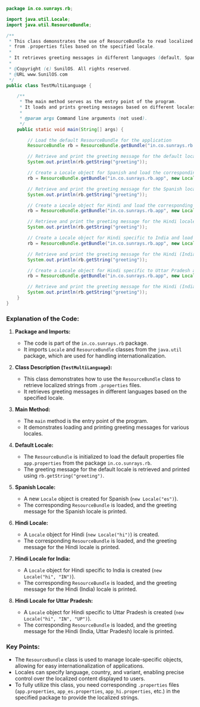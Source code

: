 ```java
package in.co.sunrays.rb;

import java.util.Locale;
import java.util.ResourceBundle;

/**
 * This class demonstrates the use of ResourceBundle to read localized strings 
 * from .properties files based on the specified locale.
 * 
 * It retrieves greeting messages in different languages (default, Spanish, Hindi).
 * 
 * @Copyright (c) SunilOS. All rights reserved.
 * @URL www.SunilOS.com
 */
public class TestMultiLanguage {

    /**
     * The main method serves as the entry point of the program.
     * It loads and prints greeting messages based on different locales.
     * 
     * @param args Command line arguments (not used).
     */
    public static void main(String[] args) {

        // Load the default ResourceBundle for the application
        ResourceBundle rb = ResourceBundle.getBundle("in.co.sunrays.rb.app");

        // Retrieve and print the greeting message for the default locale
        System.out.println(rb.getString("greeting"));

        // Create a Locale object for Spanish and load the corresponding ResourceBundle
        rb = ResourceBundle.getBundle("in.co.sunrays.rb.app", new Locale("es"));

        // Retrieve and print the greeting message for the Spanish locale
        System.out.println(rb.getString("greeting"));

        // Create a Locale object for Hindi and load the corresponding ResourceBundle
        rb = ResourceBundle.getBundle("in.co.sunrays.rb.app", new Locale("hi"));

        // Retrieve and print the greeting message for the Hindi locale
        System.out.println(rb.getString("greeting"));

        // Create a Locale object for Hindi specific to India and load the corresponding ResourceBundle
        rb = ResourceBundle.getBundle("in.co.sunrays.rb.app", new Locale("hi", "IN"));

        // Retrieve and print the greeting message for the Hindi (India) locale
        System.out.println(rb.getString("greeting"));

        // Create a Locale object for Hindi specific to Uttar Pradesh and load the corresponding ResourceBundle
        rb = ResourceBundle.getBundle("in.co.sunrays.rb.app", new Locale("hi", "IN", "UP"));

        // Retrieve and print the greeting message for the Hindi (India, Uttar Pradesh) locale
        System.out.println(rb.getString("greeting"));
    }
}
```

### Explanation of the Code:

1. **Package and Imports:**
   - The code is part of the `in.co.sunrays.rb` package.
   - It imports `Locale` and `ResourceBundle` classes from the `java.util` package, which are used for handling internationalization.

2. **Class Description (`TestMultiLanguage`):**
   - This class demonstrates how to use the `ResourceBundle` class to retrieve localized strings from `.properties` files.
   - It retrieves greeting messages in different languages based on the specified locale.

3. **Main Method:**
   - The `main` method is the entry point of the program.
   - It demonstrates loading and printing greeting messages for various locales.

4. **Default Locale:**
   - The `ResourceBundle` is initialized to load the default properties file `app.properties` from the package `in.co.sunrays.rb`.
   - The greeting message for the default locale is retrieved and printed using `rb.getString("greeting")`.

5. **Spanish Locale:**
   - A new `Locale` object is created for Spanish (`new Locale("es")`).
   - The corresponding `ResourceBundle` is loaded, and the greeting message for the Spanish locale is printed.

6. **Hindi Locale:**
   - A `Locale` object for Hindi (`new Locale("hi")`) is created.
   - The corresponding `ResourceBundle` is loaded, and the greeting message for the Hindi locale is printed.

7. **Hindi Locale for India:**
   - A `Locale` object for Hindi specific to India is created (`new Locale("hi", "IN")`).
   - The corresponding `ResourceBundle` is loaded, and the greeting message for the Hindi (India) locale is printed.

8. **Hindi Locale for Uttar Pradesh:**
   - A `Locale` object for Hindi specific to Uttar Pradesh is created (`new Locale("hi", "IN", "UP")`).
   - The corresponding `ResourceBundle` is loaded, and the greeting message for the Hindi (India, Uttar Pradesh) locale is printed.

### Key Points:
- The `ResourceBundle` class is used to manage locale-specific objects, allowing for easy internationalization of applications.
- Locales can specify language, country, and variant, enabling precise control over the localized content displayed to users.
- To fully utilize this class, you need corresponding `.properties` files (`app.properties`, `app_es.properties`, `app_hi.properties`, etc.) in the specified package to provide the localized strings.
